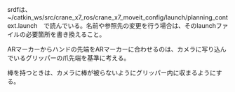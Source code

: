 srdfは、~/catkin_ws/src/crane_x7_ros/crane_x7_moveit_config/launch/planning_context.launch　で読んでいる。名前や参照先の変更を行う場合は、そのlaunchファイルの必要箇所を書き換えること。

ARマーカーからハンドの先端をARマーカーに合わせるのは、カメラに写り込んでいるグリッパーの爪先端を基準に考える。

棒を持つときは、カメラに棒が被らないようにグリッパー内に収まるようにする。